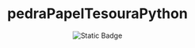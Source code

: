 <h1 align="center"> pedraPapelTesouraPython </h1> 
  <p align="center">
    <img alt="Static Badge" src="https://img.shields.io/badge/status-complete-green?label=status&labelColor=gray&color=green">
  </p>

